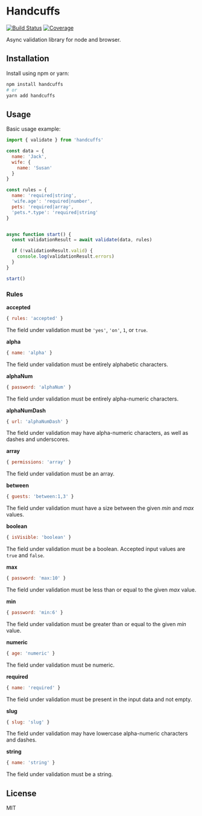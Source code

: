 # Handcuffs

[![Build Status](https://travis-ci.org/VladShcherbin/handcuffs.svg?branch=master)](https://travis-ci.org/VladShcherbin/handcuffs)
[![Coverage](https://codecov.io/gh/VladShcherbin/handcuffs/branch/master/graph/badge.svg)](https://codecov.io/gh/VladShcherbin/handcuffs)

Async validation library for node and browser.

## Installation

Install using npm or yarn:

```bash
npm install handcuffs
# or
yarn add handcuffs
```

## Usage

Basic usage example:

```js
import { validate } from 'handcuffs'

const data = {
  name: 'Jack',
  wife: {
    name: 'Susan'
  }
}

const rules = {
  name: 'required|string',
  'wife.age': 'required|number',
  pets: 'required|array',
  'pets.*.type': 'required|string'
}


async function start() {
  const validationResult = await validate(data, rules)

  if (!validationResult.valid) {
    console.log(validationResult.errors)
  }
}

start()
```

### Rules

**accepted**

```js
{ rules: 'accepted' }
```

The field under validation must be `'yes'`, `'on'`, `1`, or `true`.

**alpha**

```js
{ name: 'alpha' }
```

The field under validation must be entirely alphabetic characters.

**alphaNum**

```js
{ password: 'alphaNum' }
```

The field under validation must be entirely alpha-numeric characters.

**alphaNumDash**

```js
{ url: 'alphaNumDash' }
```

The field under validation may have alpha-numeric characters, as well as dashes and underscores.

**array**

```js
{ permissions: 'array' }
```

The field under validation must be an array.

**between**

```js
{ guests: 'between:1,3' }
```

The field under validation must have a size between the given *min* and *max* values.

**boolean**

```js
{ isVisible: 'boolean' }
```

The field under validation must be a boolean. Accepted input values are `true` and `false`.

**max**

```js
{ password: 'max:10' }
```

The field under validation must be less than or equal to the given *max* value.

**min**

```js
{ password: 'min:6' }
```

The field under validation must be greater than or equal to the given *min* value.

**numeric**

```js
{ age: 'numeric' }
```

The field under validation must be numeric.

**required**

```js
{ name: 'required' }
```

The field under validation must be present in the input data and not empty.

**slug**

```js
{ slug: 'slug' }
```

The field under validation may have lowercase alpha-numeric characters and dashes.

**string**

```js
{ name: 'string' }
```

The field under validation must be a string.

## License

MIT
